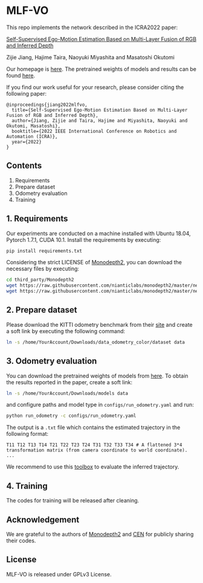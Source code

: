 # MLF-VO

This repo implements the network described in the ICRA2022 paper:

[Self-Supervised Ego-Motion Estimation Based on Multi-Layer Fusion of RGB and Inferred Depth](https://arxiv.org/pdf/2203.01557.pdf)

Zijie Jiang, Hajime Taira, Naoyuki Miyashita and Masatoshi Okutomi

Our homepage is [here](http://www.ok.sc.e.titech.ac.jp/res/MLF-VO/). The pretrained weights of models and results can be found [here](https://drive.google.com/drive/folders/1bogcNuteWNce_551jscX-leo54YYhYZY?usp=sharing).

If you find our work useful for your research, please consider citing the following paper:

```
@inproceedings{jiang2022mlfvo,
  title={Self-Supervised Ego-Motion Estimation Based on Multi-Layer Fusion of RGB and Inferred Depth},
  author={Jiang, Zijie and Taira, Hajime and Miyashita, Naoyuki and Okutomi, Masatoshi},
  booktitle={2022 IEEE International Conference on Robotics and Automation (ICRA)},
  year={2022}
}
```

## Contents

1. Requirements
2. Prepare dataset
3. Odometry evaluation
4. Training

## 1. Requirements

Our experiments are conducted on a machine installed with Ubuntu 18.04, Pytorch 1.7.1, CUDA 10.1. Install the requirements by executing:

``` bash
pip install requirements.txt
```

Considering the strict LICENSE of [Monodepth2](https://github.com/nianticlabs/monodepth2), you can download the necessary files by executing:

``` bash
cd third_party/Monodepth2
wget https://raw.githubusercontent.com/nianticlabs/monodepth2/master/networks/depth_decoder.py
wget https://raw.githubusercontent.com/nianticlabs/monodepth2/master/networks/resnet_encoder.py
```

## 2. Prepare dataset

Please download the KITTI odometry benchmark from their [site](http://www.cvlibs.net/datasets/kitti/eval_odometry.php) and create a soft link by executing the following command:

``` bash
ln -s /home/YourAccount/Downloads/data_odometry_color/dataset data
```

## 3. Odometry evaluation

You can download the pretrained weights of models from [here](https://drive.google.com/drive/folders/1bogcNuteWNce_551jscX-leo54YYhYZY?usp=sharing). To obtain the results reported in the paper, create a soft link:

``` bash
ln -s /home/YourAccount/Downloads/models data
```

and configure paths and model type in `configs/run_odometry.yaml` and run:

``` bash
python run_odometry -c configs/run_odometry.yaml
```

The output is a `.txt` file which contains the estimated trajectory in the following format:

```
T11 T12 T13 T14 T21 T22 T23 T24 T31 T32 T33 T34 # A flattened 3*4 transformation matrix (from camera coordinate to world coordinate).
...
```

We recommend to use this [toolbox](https://github.com/Huangying-Zhan/kitti-odom-eval) to evaluate the inferred trajectory.

## 4. Training

The codes for training will be released after cleaning.

## Acknowledgement

We are grateful to the authors of [Monodepth2](https://github.com/nianticlabs/monodepth2) and [CEN](https://github.com/yikaiw/CEN) for publicly sharing their codes.

## License

MLF-VO is released under GPLv3 License.
